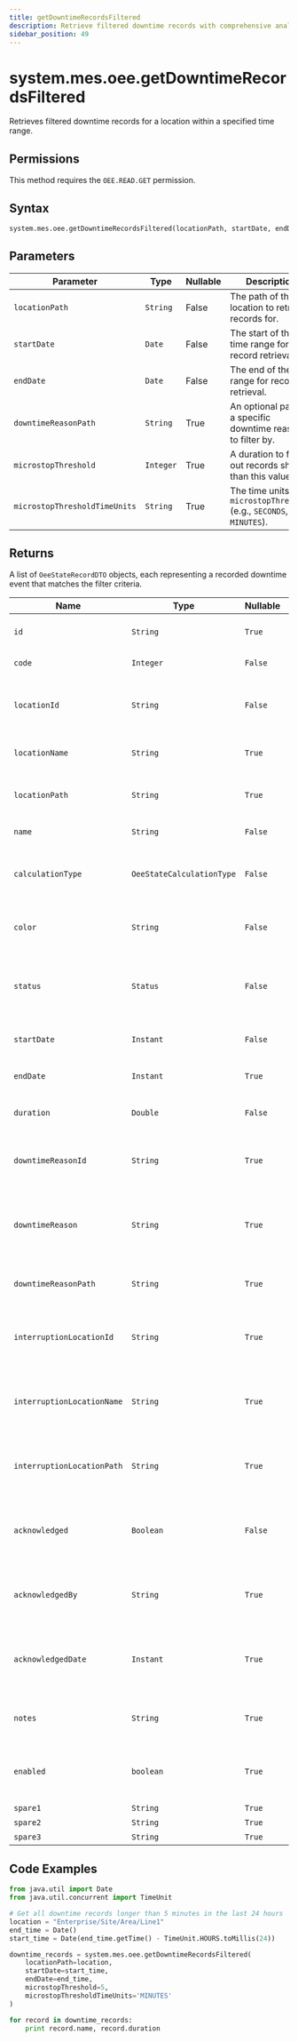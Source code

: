 ```yaml
---
title: getDowntimeRecordsFiltered
description: Retrieve filtered downtime records with comprehensive analysis and reporting capabilities.
sidebar_position: 49
---
```


# system.mes.oee.getDowntimeRecordsFiltered

Retrieves filtered downtime records for a location within a specified time range.

## Permissions

This method requires the `OEE.READ.GET` permission.

## Syntax

```python
system.mes.oee.getDowntimeRecordsFiltered(locationPath, startDate, endDate, downtimeReasonPath=None, microstopThreshold=None, microstopThresholdTimeUnits='SECONDS')
```

## Parameters

| Parameter                     | Type      | Nullable | Description                                                           |
| ----------------------------- | --------- | -------- | --------------------------------------------------------------------- |
| `locationPath`                | `String`  | False    | The path of the location to retrieve records for.                     |
| `startDate`                   | `Date`    | False    | The start of the time range for record retrieval.                     |
| `endDate`                     | `Date`    | False    | The end of the time range for record retrieval.                       |
| `downtimeReasonPath`          | `String`  | True     | An optional path to a specific downtime reason to filter by.          |
| `microstopThreshold`          | `Integer` | True     | A duration to filter out records shorter than this value.             |
| `microstopThresholdTimeUnits` | `String`  | True     | The time units for `microstopThreshold` (e.g., `SECONDS`, `MINUTES`). |

## Returns

A list of `OeeStateRecordDTO` objects, each representing a recorded downtime event that matches the filter criteria.

| Name                       | Type                      | Nullable | Description                                                                | Default Value   |
| -------------------------- | ------------------------- | -------- | -------------------------------------------------------------------------- | --------------- |
| `id`                       | `String`                  | `True`   | The id of the OEE State Record                                             | `null`          |
| `code`                     | `Integer`                 | `False`  | Integer state number                                                       | `null`          |
| `locationId`               | `String`                  | `False`  | Identifier of the associated location where this state record was recorded | `null`          |
| `locationName`             | `String`                  | `True`   | Name of the associated location                                            | `null`          |
| `locationPath`             | `String`                  | `True`   | Path of the location where this state record was recorded                  | `null`          |
| `name`                     | `String`                  | `False`  | Name of the recorded state                                                 | `null`          |
| `calculationType`          | `OeeStateCalculationType` | `False`  | Specifies how this state contributes to OEE calculations                   | `DOWNTIME`      |
| `color`                    | `String`                  | `False`  | Hex color code representing the state visually                             | `"#000000"`     |
| `status`                   | `Status`                  | `False`  | Status of the OEE record (e.g., running, faulted, canceled, complete)      | `UNKNOWN`       |
| `startDate`                | `Instant`                 | `False`  | Start date and time of the state record                                    | `Instant.now()` |
| `endDate`                  | `Instant`                 | `True`   | End date and time of the state record                                      | `null`          |
| `duration`                 | `Double`                  | `False`  | Duration of the state record in seconds                                    | `0.0`           |
| `downtimeReasonId`         | `String`                  | `True`   | Identifier of the associated downtime reason, if applicable                | `null`          |
| `downtimeReason`           | `String`                  | `True`   | Title of the downtime reason. (Name - Code) For display purposes only      | `null`          |
| `downtimeReasonPath`       | `String`                  | `True`   | Path to the current downtime reason                                        | `null`          |
| `interruptionLocationId`   | `String`                  | `True`   | Location id that caused the blocked/starved state on the machine           | `null`          |
| `interruptionLocationName` | `String`                  | `True`   | Name of the interruption location that caused the blocked/starved state    | `null`          |
| `interruptionLocationPath` | `String`                  | `True`   | Location path that caused the blocked/starved state on the machine         | `null`          |
| `acknowledged`             | `Boolean`                 | `False`  | Boolean indicating whether the state record has been acknowledged          | `false`         |
| `acknowledgedBy`           | `String`                  | `True`   | Acknowledged By. This is the user who acknowledged the state record        | `null`          |
| `acknowledgedDate`         | `Instant`                 | `True`   | Acknowledged Date. This is the date when the state record was acknowledged | `null`          |
| `notes`                    | `String`                  | `True`   | Notes associated with the OEE State Record                                 | `null`          |
| `enabled`                  | `boolean`                 | `True`   | Indicates whether the OEE State Record is enabled                          | `true`          |
| `spare1`                   | `String`                  | `True`   | Extra field 1                                                              | `null`          |
| `spare2`                   | `String`                  | `True`   | Extra field 2                                                              | `null`          |
| `spare3`                   | `String`                  | `True`   | Extra field 3                                                              | `null`          |

## Code Examples

```python
from java.util import Date
from java.util.concurrent import TimeUnit

# Get all downtime records longer than 5 minutes in the last 24 hours
location = "Enterprise/Site/Area/Line1"
end_time = Date()
start_time = Date(end_time.getTime() - TimeUnit.HOURS.toMillis(24))

downtime_records = system.mes.oee.getDowntimeRecordsFiltered(
    locationPath=location,
    startDate=start_time,
    endDate=end_time,
    microstopThreshold=5,
    microstopThresholdTimeUnits='MINUTES'
)

for record in downtime_records:
    print record.name, record.duration
```
